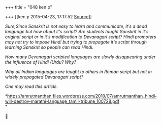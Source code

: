 +++
title = "048 ken p"

+++
[[ken p	2015-04-23, 17:17:52 [Source](https://groups.google.com/g/samskrita/c/PR2bj1VMfvw)]]



*Sure,Since Sanskrit is not easy to learn and communicate, it's a dead language but how about it's script? Are students taught Sanskrit in it's original script or in it's modification to Devanagari script? Hindi promoters may not try to impose Hindi but trying to propagate it's script through learning Sanskrit so people can read Hindi.*

*How many Devanagari scripted languages are slowly disappearing under the influence of Hindi /Urdu? Why?*

*Why all Indian languages are taught to others in Roman script but not in widely propagated Devanagari script?*

*One may read this article.*

*<https://amrutmanthan.files.wordpress.com/2010/07/amrutmanthan_hindi-will-destroy-marathi-language_tamil-tribune_100728.pdf>  
*




